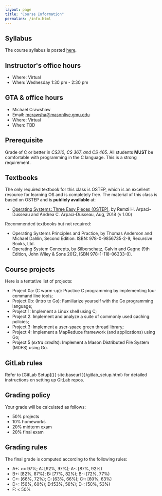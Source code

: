 ```yaml
---
layout: page
title: "Course Information"
permalink: /info.html
---
```


## Syllabus

The course syllabus is posted [here](https://cs.gmu.edu/media/syllabi/Spring2021/CS_571ChengY.html).

## Instructor's office hours

* Where: Virtual
* When: Wednesday 1:30 pm - 2:30 pm

## GTA & office hours

* Michael Crawshaw
* Email: [mcrawsha@masonlive.gmu.edu](mailto:mcrawsha@masonlive.gmu.edu)
* Where: Virtual
* When: TBD

## Prerequisite

Grade of C or better in *CS310, CS 367, and CS 465*. All students
**MUST** be comfortable with programming in the C language. This is a
strong requirement. 

## Textbooks

The only required textbook for this class is OSTEP, which is an
excellent resource for learning OS and is completely free. The material of this class is
based on OSTEP and is **publicly available** at: 

* [Operating Systems: Three Easy Pieces (OSTEP)](http://pages.cs.wisc.edu/~remzi/OSTEP/), by Remzi H. Arpaci-Dusseau and Andrea C. Arpaci-Dusseau, Aug, 2018 (v 1.00)

Recommended textbooks but not required:

* Operating Systems Principles and Practice, by Thomas Anderson and Michael Dahlin, Second Edition. ISBN: 978-0-9856735-2-9, Recursive Books, Ltd.
* Operating System Concepts, by Silberschatz, Galvin and Gagne (9th Edition, John Wiley & Sons 2012, ISBN 978-1-118-06333-0). 

## Course projects

Here is a tentative list of projects:

* Project 0a: (C warm-up): Practice C programming by implementing four command line tools;
* Project 0b: (Intro to Go): Familiarize yourself with the Go programming language;
* Project 1: Implement a Linux shell using C;
* Project 2: Implement and analyze a suite of commonly used caching policies;
* Project 3: Implement a user-space green thread library;
* Project 4: Implement a MapReduce framework (and applications) using Go;
* Project 5 (*extra credits*): Implement a Mason Distributed File System (MDFS) using Go.

## GitLab rules

Refer to [GitLab Setup]({{ site.baseurl }}/gitlab_setup.html) for
detailed instructions on setting up GitLab repos.

## Grading policy

Your grade will be calculated as follows:

* 50% projects
* 10% homeworks
* 20% midterm exam
* 20% final exam

## Grading rules

The final grade is computed according to the following rules:

* A+: >= 97%; A: \[92%, 97%); A-: \[87%, 92%)
* B+: \[82%, 87%); B: \[77%, 82%); B-: \[72%, 77%)
* C+: \[66%, 72%); C: \[63%, 66%); C-: \[60%, 63%)
* D+: \[56%, 60%); D:\[53%, 56%); D-: \[50%, 53%)
* F: < 50%

